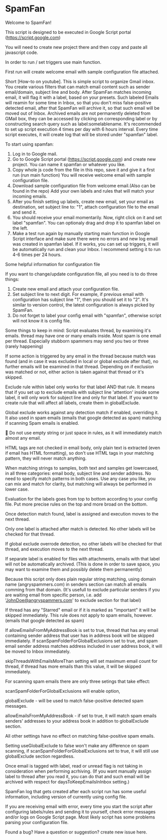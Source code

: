 # SpamFan

Welcome to SpamFan!

This script is designed to be executed in Google Script portal (https://script.google.com)

You will need to create new project there and then copy and paste all javascript code.

In order to run / set triggers use main function.

First run will create welcome email with sample configuration file attached.

Short [How-to on youtube].
This is simple script to organize Gmail inbox. You create various filters that can match email content such as sender email/domain, subject line and body. After SpamFan matches incoming email, it will flag it with a label, based on your presets. Such labeled Emails will reamin for some time in Inbox, so that you don't miss false-positive detected email, after that SpamFan will archive it, so that such email will be moved out of Inbox. Archived emails are not permanently deleted from GMail box, they can be accessed by clicking on corresponding label or by constructing search query such as label:somelablename. It's recommended to set up script execution 4 times per day with 6 hours interval. Every time script executes, it will create log that will be stored under "spamfan" label. 

To start using spamfan:
1. Log in to Google mail.
2. Go to Google Script portal (https://script.google.com) and create new project. You can name it spamfan or whatever you like.
3. Copy whole js code from the file in this repo, save it and give it a first run (run main function) 
You will receive welcome email with sample configuration file.
4. Download sample configuration file from welcome email.(Also can be found in the repo) Add your own labels and rules that will match your incoming emails.
5. After you finish setting up labels, create new email, set your email as destination, set subject line to: "1", attach configuration file to the email and send it. 
6. You should receive your email momentarily. Now, right click on it and set label "spamfan". You can optionaly drag and drop it to spamfan label on the left.
7. Make a test run again by manually starting main function in Google Script interface and make sure there were no errors and new log email was created in spamfan label. If it works, you can set up triggers, it will be automatically run and clean your Inbox. I recommend setting it to run 4-6 times per 24 hours.

Some helpful information for configuration file

If you want to change/update configuration file, all you need is to do three things: 
1. Create new email and attach your configuration file.
2. Set subject line to next digit. For example, if previous email with configuration has subject line "1", then you should set it to "2". It's similar to version control, the latest configuration is always picked by SpamFan.
3. Do not forget to label your config email with "spamfan", otherwise script will not know it is config file. 


Some things to keep in mind:
Script evaluates thread, by examining it's emails. thread may have one or many emails inside. Most spam is one email per thread. Especially stubborn spammers may send you two or three (rarely happening)

If some action is triggered by any email in the thread because match was found (and in case it was excluded in local or global exclude after that), no further emails will be examined in that thread. Depending on if exclusion was matched or not, either action is taken against that thread or it's skipped.

Exclude rule within label only works for that label AND that rule. It means that if you set up to exclude emails with subject line 'attention' inside some label, it will only work for subject line and only for that label. If you want to create rule that will affect all labels, create them in globalExclude.

Global exclude works against any detection match if enabled, overriding it. It also used in spam emails (emails that google detected as spam) matching if scanning Spam emails is enabled.

&#x1F534; Do not use empty string or just space in rules, as it will immediately match almost any email.

HTML tags are not checked in email body, only plain text is extracted (even if email has HTML formatting), so don't use HTML tags in your matching pattern, they will never match anything.

When matching strings to samples, both text and samples get lowercased, in all three categories: email body, subject line and sender address. No need to specify match patterns in both cases. Use any case you like, you can mix and match for clarity, but matching will always be performed in lower case.

Evaluation for the labels goes from top to bottom according to your config file. Put more precise rules on the top and more broad on the bottom.

Once detection match found, label is assigned and execution moves to the next thread.

Only one label is attached after match is detected. No other labels will be checked for that thread.

If global exclude overrode detection, no other labels will be checked for that thread, and execution moves to the next thread.

If separate label is enabled for files with attachments, emails with that label will not be automatically archived. (This is done in order to save space, you may want to examine them and possibly delete them permanently)

Because this script only does plain regular string matching, using domain name (angryspammers.com) in senders section can match all emails comming from that domain. (It's usefull to exclude particular senders if you are waiting email from specific person, i.e. add 'JohnDoe@angryspammers.com' to exclude section for that label)

If thread has any "Starred" email or if it is marked as "important" it will be skipped immediately. This rule does not apply to spam emails, however. (emails that google detected as spam)

If allowEmailsFromMyAddressBook is set to true, thread that has any email containing sender address that user has in address book will be skipped immediately. If scanSpamFolderForGlobalExclusions set to true, and spam email sender address matches address included in user address book, it will be moved to Inbox immediately.

skipThreadsWithEmailsMoreThan setting will set maximum email count for thread, if thread has more emails than this value, it will be skipped immediately.

For scanning spam emails there are only three setings that take effect: 

scanSpamFolderForGlobalExclusions will enable option,

globalExclude - will be used to match false-positive detected spam messages. 

allowEmailsFromMyAddressBook - if set to true, it will match spam emails senders' addresses to your address book in addition to globalExclude section.

All other settings have no effect on matching false-positive spam emails. 

Setting useGlobalExclude to false won't make any difference on spam scanning, if scanSpamFolderForGlobalExclusions set to true, it will still use globalExclude section regardless. 

Once email is tagged with label, read or unread flag is not taking in consideration when performing acrhiving. (If you want manually assign label to thread after you read it, you can do that and such email will be archived with respect for daysToKeepEmailsInInbox setting.)

SpamFan log that gets created after each script run has some useful information, including version of currently using config file. 


If you are receiving email with error, every time you start the script after configuring labels/rules and sending it to yourself, check error messages and/or logs on Google Script page. Most likely script has some problems parsing your configuration file.

Found a bug? Have a question or suggestion? create new issue here.
